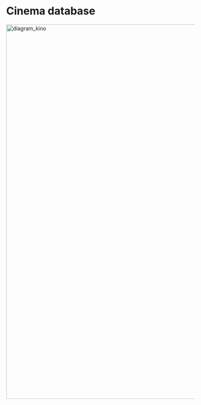 # Cinema database
<img width="1000" alt="diagram_kino" src="https://user-images.githubusercontent.com/92950276/218329472-0c09b0f9-3474-4f50-80ae-069a84f7aa06.png">
